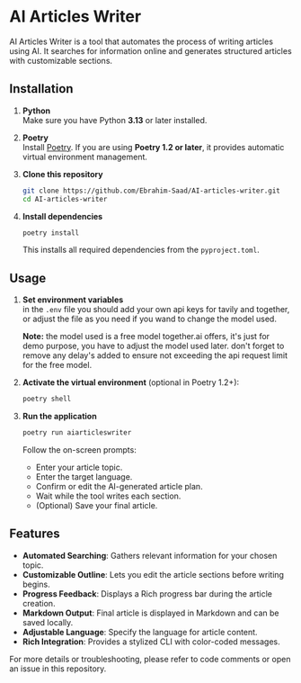 # AI Articles Writer

AI Articles Writer is a tool that automates the process of writing articles using AI. It searches for information online and generates structured articles with customizable sections.

## Installation

1. **Python**  
   Make sure you have Python **3.13** or later installed.

2. **Poetry**  
   Install [Poetry](https://python-poetry.org/docs/). If you are using **Poetry 1.2 or later**, it provides automatic virtual environment management.

3. **Clone this repository**  
   ```bash
   git clone https://github.com/Ebrahim-Saad/AI-articles-writer.git
   cd AI-articles-writer
   ```

4. **Install dependencies**  
   ```bash
   poetry install
   ```
   This installs all required dependencies from the `pyproject.toml`.

## Usage

1. **Set environment variables**  
   in the `.env` file you should add your own api keys for tavily and together, or adjust the file as you need if you wand to change the model used.

   **Note:** the model used is a free model together.ai offers, it's just for demo purpose, you have to adjust the model used later.
   don't forget to remove any delay's added to ensure not exceeding the api request limit for the free model.

2. **Activate the virtual environment** (optional in Poetry 1.2+):
   ```bash
   poetry shell
   ```

3. **Run the application**  
   ```bash
   poetry run aiarticleswriter
   ```
   Follow the on-screen prompts:
   - Enter your article topic.
   - Enter the target language.
   - Confirm or edit the AI-generated article plan.
   - Wait while the tool writes each section.
   - (Optional) Save your final article.

## Features

- **Automated Searching**: Gathers relevant information for your chosen topic.  
- **Customizable Outline**: Lets you edit the article sections before writing begins.  
- **Progress Feedback**: Displays a Rich progress bar during the article creation.  
- **Markdown Output**: Final article is displayed in Markdown and can be saved locally.  
- **Adjustable Language**: Specify the language for article content.  
- **Rich Integration**: Provides a stylized CLI with color-coded messages.

For more details or troubleshooting, please refer to code comments or open an issue in this repository.